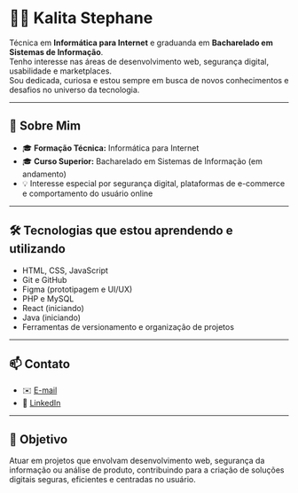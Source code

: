 # 👩‍💻 Kalita Stephane

Técnica em **Informática para Internet** e graduanda em **Bacharelado em Sistemas de Informação**.  
Tenho interesse nas áreas de desenvolvimento web, segurança digital, usabilidade e marketplaces.  
Sou dedicada, curiosa e estou sempre em busca de novos conhecimentos e desafios no universo da tecnologia.

---

## 🚀 Sobre Mim

- 🎓 **Formação Técnica:** Informática para Internet  
- 🎓 **Curso Superior:** Bacharelado em Sistemas de Informação (em andamento)  
- 💡 Interesse especial por segurança digital, plataformas de e-commerce e comportamento do usuário online  

---

## 🛠️ Tecnologias que estou aprendendo e utilizando

- HTML, CSS, JavaScript  
- Git e GitHub  
- Figma (prototipagem e UI/UX)  
- PHP e MySQL  
- React (iniciando) 
- Java (iniciando) 
- Ferramentas de versionamento e organização de projetos

---




## 📫 Contato

- ✉️ [E-mail](kalita.aalmeida@gmail.com)
- 💼 [LinkedIn](https://www.linkedin.com/in/kalita-stephane-1715b6206/)  


---

## 📌 Objetivo

Atuar em projetos que envolvam desenvolvimento web, segurança da informação ou análise de produto, contribuindo para a criação de soluções digitais seguras, eficientes e centradas no usuário.
